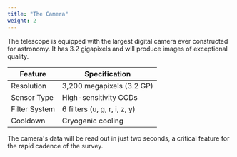 ```yaml
---
title: "The Camera"
weight: 2
---
```

The telescope is equipped with the largest digital camera ever constructed for astronomy. It has 3.2 gigapixels and will produce images of exceptional quality.

| Feature          | Specification                |
|------------------|------------------------------|
| Resolution       | 3,200 megapixels (3.2 GP)    |
| Sensor Type      | High-sensitivity CCDs        |
| Filter System    | 6 filters (u, g, r, i, z, y) |
| Cooldown        | Cryogenic cooling            |

The camera's data will be read out in just two seconds, a critical feature for the rapid cadence of the survey.